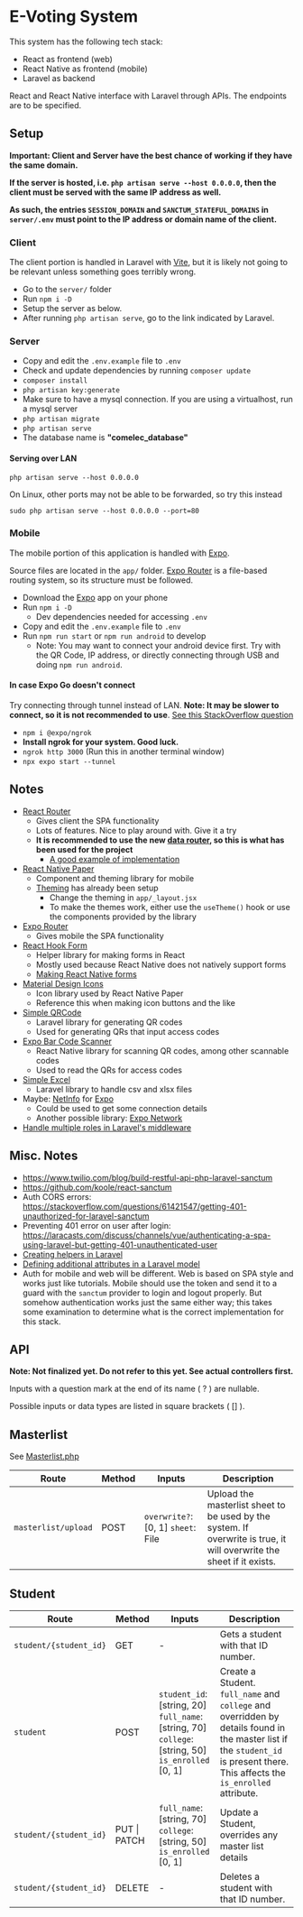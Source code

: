 # E-Voting System

This system has the following tech stack:

- React as frontend (web)
- React Native as frontend (mobile)
- Laravel as backend

React and React Native interface with Laravel through APIs. The endpoints are to be specified.

## Setup

**Important: Client and Server have the best chance of working if they have the same domain.**

**If the server is hosted, i.e. `php artisan serve --host 0.0.0.0`, then the client must be served with the same IP address as well.**

**As such, the entries `SESSION_DOMAIN` and `SANCTUM_STATEFUL_DOMAINS` in `server/.env` must point to the IP address or domain name of the client.**

### Client

The client portion is handled in Laravel with [Vite](https://vitejs.dev/guide/), but it is likely not going to be relevant unless something goes terribly wrong.

- Go to the `server/` folder
- Run `npm i -D`
- Setup the server as below.
- After running `php artisan serve`, go to the link indicated by Laravel.

### Server

- Copy and edit the `.env.example` file to `.env`
- Check and update dependencies by running `composer update`
- `composer install`
- `php artisan key:generate`
- Make sure to have a mysql connection. If you are using a virtualhost, run a mysql server
- `php artisan migrate`
- `php artisan serve`
- The database name is **"comelec\_database"**

#### Serving over LAN

`php artisan serve --host 0.0.0.0`

On Linux, other ports may not be able to be forwarded, so try this instead

`sudo php artisan serve --host 0.0.0.0 --port=80`

### Mobile

The mobile portion of this application is handled with [Expo](https://docs.expo.dev/).

Source files are located in the `app/` folder. [Expo Router](https://expo.github.io/router/docs/features/routing) is a file-based routing system, so its structure must be followed.

- Download the [Expo](https://play.google.com/store/apps/details?id=host.exp.exponent) app on your phone
- Run `npm i -D`
  - Dev dependencies needed for accessing `.env`
- Copy and edit the `.env.example` file to `.env`
- Run `npm run start` or `npm run android` to develop
  - Note: You may want to connect your android device first. Try with the QR Code, IP address, or directly connecting through USB and doing `npm run android`.

#### In case Expo Go doesn't connect

Try connecting through tunnel instead of LAN. **Note: It may be slower to connect, so it is not recommended to use**. [See this StackOverflow question](https://stackoverflow.com/questions/66766591/expo-error-starting-tunnel-failed-to-install-expo-ngrok2-4-3-globally)

- `npm i @expo/ngrok`
- **Install ngrok for your system. Good luck.**
- `ngrok http 3000` (Run this in another terminal window)
- `npx expo start --tunnel`

## Notes

- [React Router](https://reactrouter.com/en/main/start/tutorial)
  - Gives client the SPA functionality
  - Lots of features. Nice to play around with. Give it a try
  - **It is recommended to use the new [data router](https://reactrouter.com/en/main/routers/create-browser-router), so this is what has been used for the project**
    - [A good example of implementation](https://github.com/remix-run/react-router/blob/dev/examples/data-router/src/app.tsx)
- [React Native Paper](https://callstack.github.io/react-native-paper/)
  - Component and theming library for mobile
  - [Theming](https://callstack.github.io/react-native-paper/docs/guides/theming) has already been setup
    - Change the theming in `app/_layout.jsx`
    - To make the themes work, either use the `useTheme()` hook or use the components provided by the library
- [Expo Router](https://expo.github.io/router/docs)
  - Gives mobile the SPA functionality
- [React Hook Form](https://react-hook-form.com/get-started)
  - Helper library for making forms in React
  - Mostly used because React Native does not natively support forms
  - [Making React Native forms](https://react-hook-form.com/get-started#ReactNative)
- [Material Design Icons](https://materialdesignicons.com)
  - Icon library used by React Native Paper
  - Reference this when making icon buttons and the like
- [Simple QRCode](https://www.simplesoftware.io/#/docs/simple-qrcode)
  - Laravel library for generating QR codes
  - Used for generating QRs that input access codes
- [Expo Bar Code Scanner](https://docs.expo.dev/versions/latest/sdk/bar-code-scanner/)
  - React Native library for scanning QR codes, among other scannable codes
  - Used to read the QRs for access codes
- [Simple Excel](https://github.com/spatie/simple-excel)
  - Laravel library to handle csv and xlsx files
- Maybe: [NetInfo](https://github.com/react-native-netinfo/react-native-netinfo) for [Expo](https://docs.expo.dev/versions/latest/sdk/netinfo/)
  - Could be used to get some connection details
  - Another possible library: [Expo Network](https://docs.expo.dev/versions/latest/sdk/network/#networkgetmacaddressasyncinterfacename)
- [Handle multiple roles in Laravel's middleware](https://stackoverflow.com/questions/43901719/laravel-middleware-with-multiple-roles)

## Misc. Notes

- <https://www.twilio.com/blog/build-restful-api-php-laravel-sanctum>
- <https://github.com/koole/react-sanctum>
- Auth CORS errors: <https://stackoverflow.com/questions/61421547/getting-401-unauthorized-for-laravel-sanctum>
- Preventing 401 error on user after login: <https://laracasts.com/discuss/channels/vue/authenticating-a-spa-using-laravel-but-getting-401-unauthenticated-user>
- [Creating helpers in Laravel](https://stackoverflow.com/questions/28290332/how-to-create-custom-helper-functions-in-laravel)
- [Defining additional attributes in a Laravel model](https://stackoverflow.com/questions/50978034/additional-attributes-in-laravel-all-request)
- Auth for mobile and web will be different. Web is based on SPA style and works just like tutorials. Mobile should use the token and send it to a guard with the `sanctum` provider to login and logout properly. But somehow authentication works just the same either way; this takes some examination to determine what is the correct implementation for this stack.

## API

**Note: Not finalized yet. Do not refer to this yet. See actual controllers first.**

Inputs with a question mark at the end of its name ( ? ) are nullable.

Possible inputs or data types are listed in square brackets ( [] ).

## Masterlist

See [Masterlist.php](server/app/Helpers/Masterlist.php)

| Route               | Method | Inputs                             | Description                                                                                                           |
| ------------------- | ------ | ---------------------------------- | --------------------------------------------------------------------------------------------------------------------- |
| `masterlist/upload` | POST   | `overwrite?`: [0, 1] `sheet`: File | Upload the masterlist sheet to be used by the system. If overwrite is true, it will overwrite the sheet if it exists. |

## Student

| Route     | Method | Inputs                                                                                                        | Description      |
| --------- | ------ | ------------------------------------------------------------------------------------------------------------- | ---------------- |
| `student/{student_id}` | GET | - | Gets a student with that ID number.
| `student` | POST   | `student_id`: [string, 20]<br> `full_name`: [string, 70]<br> `college`: [string, 50]<br> `is_enrolled` [0, 1] | Create a Student. `full_name` and `college` and overridden by details found in the master list if the `student_id` is present there. This affects the `is_enrolled` attribute. |
| `student/{student_id}` | PUT \| PATCH | `full_name`: [string, 70]<br> `college`: [string, 50]<br> `is_enrolled` [0, 1] | Update a Student, overrides any master list details
| `student/{student_id}` | DELETE | - | Deletes a student with that ID number.
